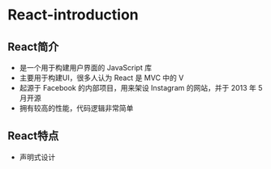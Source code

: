 # React-introduction
## React简介
* 是一个用于构建用户界面的 JavaScript 库
* 主要用于构建UI，很多人认为 React 是 MVC 中的 V
* 起源于 Facebook 的内部项目，用来架设 Instagram 的网站，并于 2013 年 5 月开源
* 拥有较高的性能，代码逻辑非常简单
## React特点
* 声明式设计
